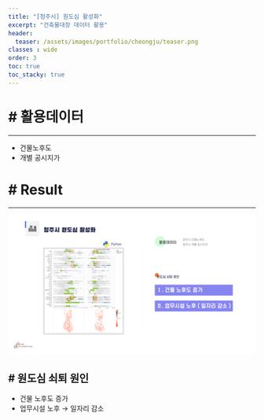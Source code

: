 ```yaml
---
title: "[청주시] 원도심 활성화"
excerpt: "건축물대장 데이터 활용"
header:
  teaser: /assets/images/portfolio/cheongju/teaser.png
classes : wide
order: 3
toc: true
toc_stacky: true
---
```


# # 활용데이터
---
* 건물노후도
* 개별 공시지가

# # Result
---

![result](/assets/images/portfolio/cheongju/result.png)

## # 원도심 쇠퇴 원인
* 건물 노후도 증가
* 업무시설 노후 → 일자리 감소

